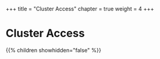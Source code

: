 +++
title = "Cluster Access"
chapter = true
weight = 4
+++

# Cluster Access

{{% children showhidden="false" %}}